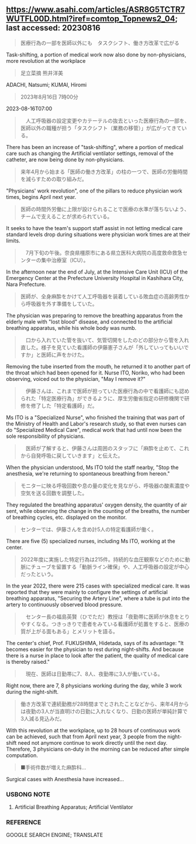 ## https://www.asahi.com/articles/ASR8G5TCTR7WUTFL00D.html?iref=comtop_Topnews2_04; last accessed: 20230816

> 医療行為の一部を医師以外にも　タスクシフト、働き方改革で広がる

Task-shifting, a portion of medical work now also done by non-physicians, more revolution at the workplace

> 足立菜摘 熊井洋美

ADACHI, Natsumi; KUMAI, Hiromi

> 2023年8月16日 7時00分

2023-08-16T07:00

>　人工呼吸器の設定変更やカテーテルの抜去といった医療行為の一部を、医師以外の職種が担う「タスクシフト（業務の移管）」が広がってきている。

There has been an increase of "task-shifting", where a portion of medical care such as changing the Artificial ventilator settings, removal of the catheter, are now being done by non-physicians. 

> 来年4月から始まる「医師の働き方改革」の柱の一つで、医師の労働時間を減らすための取り組みだ。

"Physicians' work revolution", one of the pillars to reduce physician work times, begins April next year.

> 医師の時間外労働に上限が設けられることで医療の水準が落ちないよう、チームで支えることが求められている。

It seeks to have the team's support staff assist in not letting medical care standard levels drop during situations were physician work times are at their limits.

>　7月下旬の午後。奈良県橿原市にある県立医科大病院の高度救命救急センターの集中治療室（ICU）。

In the afternoon near the end of July, at the Intensive Care Unit (ICU) of the Emergency Center at the Prefecture University Hospital in Kashihara City, Nara Prefecture.

> 医師が、全身麻酔をかけて人工呼吸器を装着している敗血症の高齢男性から呼吸器を外す準備をしていた。

The physician was preparing to remove the breathing apparatus from the elderly male with "lost blood" disease, and connected to the artificial breathing apparatus, while his whole body was numb.

>　口から入れていた管を抜いて、気管切開をしたのどの部分から管を入れ直した。様子を見ていた看護師の伊藤憲子さんが「外していってもいいですか」と医師に声をかけた。

Removing the tube inserted from the mouth, he returned it to another part of the throat which had been opened for it. Nurse ITO, Noriko, who had been observing, voiced out to the physician, "May I remove it?"

>　伊藤さんは、これまで医師が担っていた医療行為の中で看護師にも認められた「特定医療行為」ができるように、厚生労働省指定の研修機関で研修を修了した「特定看護師」だ。

Ms ITO is a "Specialized Nurse", who finished the training that was part of the Ministry of Health and Labor's research study, so that even nurses can do "Specialized Medical Care", medical work that had until now been the sole responsibility of physicians. 

>　医師が了解すると、伊藤さんは周囲のスタッフに「麻酔を止めて、これから自発呼吸に戻していきます」と伝えた。

When the physician understood, Ms ITO told the staff nearby, "Stop the anesthesia, we're returning to spontaneous breathing from hereon."

> モニターに映る呼吸回数や息の量の変化を見ながら、呼吸器の酸素濃度や空気を送る回数を調整した。

They regulated the breathing apparatus' oxygen density, the quantity of air sent, while observing the change in the counting of the breaths, the number of breathing cycles, etc. displayed on the monitor.

> センターでは、伊藤さんを含め計5人の特定看護師が働く。

There are five (5) specialized nurses, including Ms ITO, working at the center.

> 2022年度に実施した特定行為は215件。持続的な血圧観察などのために動脈にチューブを留置する「動脈ライン確保」や、人工呼吸器の設定が中心だったという。

In the year 2022, there were 215 cases with specialized medical care. It was reported that they were mainly to configure the settings of artificial breathing apparatus, "Securing the Artery Line", where a tube is put into the artery to continuously observed blood pressure.

>　センター長の福島英賢（ひでただ）教授は「夜勤帯に医師が休息をとりやすくなる。つきっきりで患者をみている看護師が処置をすると、医療の質が上がる面もある」とメリットを語る。

The center's chief, Prof. FUKUSHIMA, Hidetada, says of its advantage: "It becomes easier for the physician to rest during night-shifts. And because there is a nurse in place to look after the patient, the quality of medical care is thereby raised."

> 　現在、医師は日勤帯に7、8人、夜勤帯に3人が働いている。

Right now, there are 7, 8 physicians working during the day, while 3 work during the night-shift. 

> 働き方改革で連続勤務が28時間までとされたことなどから、来年4月からは夜勤の3人が当直明けの日勤に入れなくなり、日勤の医師が単純計算で3人減る見込みだ。

With this revolution at the workplace, up to 28 hours of continuous work can be achieved, such that from April next year, 3 people from the night-shift need not anymore continue to work directly until the next day. Therefore, 3 physicians on-duty in the morning can be reduced after simple computation.

> ■手術件数が増えた麻酔科…

Surgical cases with Anesthesia have increased...

### USBONG NOTE

1) Artificial Breathing Apparatus; Artificial Ventilator

### REFERENCE

GOOGLE SEARCH ENGINE; TRANSLATE
